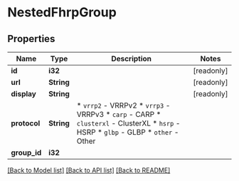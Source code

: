 # NestedFhrpGroup

## Properties

Name | Type | Description | Notes
------------ | ------------- | ------------- | -------------
**id** | **i32** |  | [readonly]
**url** | **String** |  | [readonly]
**display** | **String** |  | [readonly]
**protocol** | **String** | * `vrrp2` - VRRPv2 * `vrrp3` - VRRPv3 * `carp` - CARP * `clusterxl` - ClusterXL * `hsrp` - HSRP * `glbp` - GLBP * `other` - Other | 
**group_id** | **i32** |  | 

[[Back to Model list]](../README.md#documentation-for-models) [[Back to API list]](../README.md#documentation-for-api-endpoints) [[Back to README]](../README.md)



